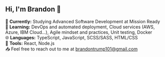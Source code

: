 ## Hi, I'm Brandon :wave:

:school_satchel: **Currently:** Studying Advanced Software Development at Mission Ready<br/>
:seedling: **Learning:** DevOps and automated deployment, Cloud services (AWS, Azure, IBM Cloud...), Agile mindset and practices, Unit testing, Docker<br/>
:globe_with_meridians: **Languages:** TypeScript, JavaScript, SCSS/SASS, HTML/CSS<br/>
:wrench: **Tools:** React, Node.js<br/>
:inbox_tray: Feel free to reach out to me at brandontrump101@gmail.com<br/>

